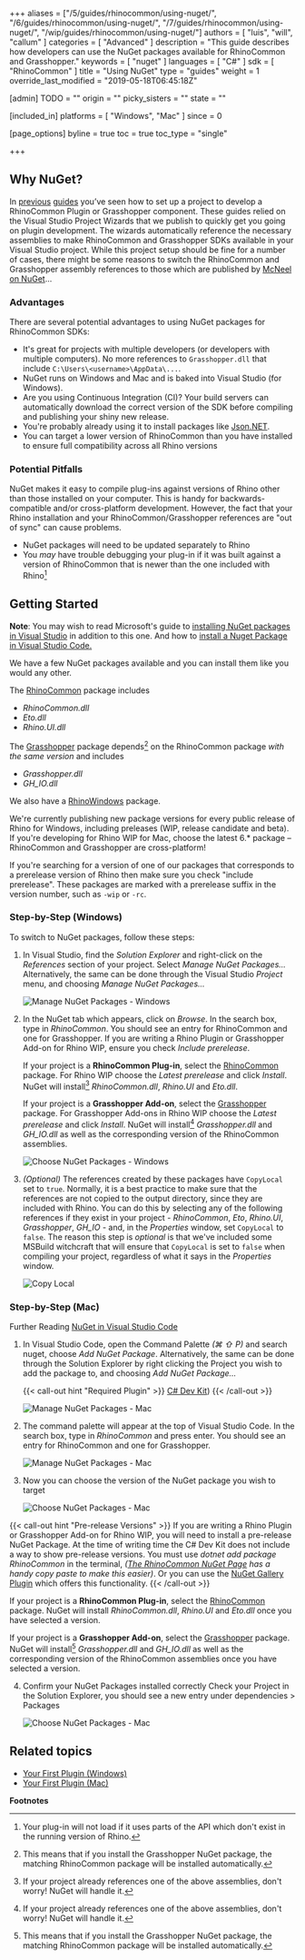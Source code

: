 +++
aliases = ["/5/guides/rhinocommon/using-nuget/", "/6/guides/rhinocommon/using-nuget/", "/7/guides/rhinocommon/using-nuget/", "/wip/guides/rhinocommon/using-nuget/"]
authors = [ "luis", "will", "callum" ]
categories = [ "Advanced" ]
description = "This guide describes how developers can use the NuGet packages available for RhinoCommon and Grasshopper."
keywords = [ "nuget" ]
languages = [ "C#" ]
sdk = [ "RhinoCommon" ]
title = "Using NuGet"
type = "guides"
weight = 1
override_last_modified = "2019-05-18T06:45:18Z"

[admin]
TODO = ""
origin = ""
picky_sisters = ""
state = ""

[included_in]
platforms = [ "Windows", "Mac" ]
since = 0

[page_options]
byline = true
toc = true
toc_type = "single"

+++


## Why NuGet?

In [previous](/guides/rhinocommon/your-first-plugin-windows/) [guides](/guides/rhinocommon/your-first-plugin-mac/) you’ve seen how to set up a project to develop a RhinoCommon Plugin or Grasshopper component.  These guides relied on the Visual Studio Project Wizards that we publish to quickly get you going on plugin development.  The wizards automatically reference the necessary assemblies to make RhinoCommon and Grasshopper SDKs available in your Visual Studio project.  While this project setup should be fine for a number of cases, there might be some reasons to switch the RhinoCommon and Grasshopper assembly references to those which are published by [McNeel on NuGet](https://www.nuget.org/profiles/McNeel)...

### Advantages

There are several potential advantages to using NuGet packages for RhinoCommon SDKs:

* It's great for projects with multiple developers (or developers with multiple computers). No more references to `Grasshopper.dll` that include `C:\Users\<username>\AppData\...`.
* NuGet runs on Windows and Mac and is baked into Visual Studio (for Windows).
* Are you using Continuous Integration (CI)?  Your build servers can automatically download the correct version of the SDK before compiling and publishing your shiny new release.
* You're probably already using it to install packages like [Json.NET](https://www.nuget.org/packages/newtonsoft.json).
* You can target a lower version of RhinoCommon than you have installed to ensure full compatibility across all Rhino versions

### Potential Pitfalls

NuGet makes it easy to compile plug-ins against versions of Rhino other than those installed on your computer. This is handy for backwards-compatible and/or cross-platform development. However, the fact that your Rhino installation and your RhinoCommon/Grasshopper references are "out of sync" can cause problems.

* NuGet packages will need to be updated separately to Rhino
* You _may_ have trouble debugging your plug-in if it was built against a version of RhinoCommon that is newer than the one included with Rhino[^a]

## Getting Started

<div class="bs-callout">

<strong>Note</strong>: You may wish to read Microsoft's guide to <a href="https://docs.microsoft.com/en-gb/nuget/quickstart/use-a-package">installing NuGet packages in Visual Studio</a> in addition to this one.
And how to <a href="https://code.visualstudio.com/docs/csharp/package-management">install a Nuget Package in Visual Studio Code.</a>

</div>

We have a few NuGet packages available and you can install them like you would any other. 

The [RhinoCommon] package includes

* *RhinoCommon.dll*
* *Eto.dll*
* *Rhino.UI.dll*

The [Grasshopper] package depends[^1] on the RhinoCommon package _with the same version_ and includes

* *Grasshopper.dll*
* *GH_IO.dll*

We also have a [RhinoWindows](https://www.nuget.org/packages/RhinoWindows) package.

We're currently publishing new package versions for every public release of Rhino for Windows, including preleases (WIP, release candidate and beta). If you're developing for Rhino WIP for Mac, choose the latest 6.* package – RhinoCommon and Grasshopper are cross-platform!

If you're searching for a version of one of our packages that corresponds to a prerelease version of Rhino then make sure you check "include prerelease". These packages are marked with a prerelease suffix in the version number, such as `-wip` or `-rc`.

### Step-by-Step (Windows)

To switch to NuGet packages, follow these steps:

1. In Visual Studio, find the *Solution Explorer* and right-click on the *References* section of your project. Select *Manage NuGet Packages...* Alternatively, the same can be done through the Visual Studio *Project* menu, and choosing *Manage NuGet Packages...*

    ![Manage NuGet Packages - Windows](/images/using-nuget-01.png)

2. In the NuGet tab which appears, click on *Browse*. In the search box, type in *RhinoCommon*. You should see an entry for RhinoCommon and one for Grasshopper. If you are writing a Rhino Plugin or Grasshopper Add-on for Rhino WIP, ensure you check *Include prerelease*.

    If your project is a **RhinoCommon Plug-in**, select the [RhinoCommon] package. For Rhino WIP choose the *Latest prerelease* and click *Install*. NuGet will install[^2] *RhinoCommon.dll*, *Rhino.UI* and *Eto.dll*.

    If your project is a **Grasshopper Add-on**, select the [Grasshopper] package. For Grasshopper Add-ons in Rhino WIP choose the *Latest prerelease* and click *Install*. NuGet will install[^2] *Grasshopper.dll* and *GH_IO.dll* as well as the corresponding version of the RhinoCommon assemblies.

    ![Choose NuGet Packages - Windows](/images/using-nuget-02.png)

3. *(Optional)* The references created by these packages have `CopyLocal` set to `true`.  Normally, it is a best practice to make sure that the references are not copied to the output directory, since they are included with Rhino. You can do this by selecting any of the following references if they exist in your project - *RhinoCommon*, *Eto*, *Rhino.UI*, *Grasshopper*, *GH_IO* - and, in the *Properties* window, set `CopyLocal` to `false`.  The reason this step is *optional* is that we've included some MSBuild witchcraft that will ensure that `CopyLocal` is set to `false` when compiling your project, regardless of what it says in the *Properties* window.

    ![Copy Local](/images/using-nuget-03.png)


### Step-by-Step (Mac)
Further Reading [NuGet in Visual Studio Code](https://code.visualstudio.com/docs/csharp/package-management)

1. In Visual Studio Code, open the Command Palette _(⌘ ⇧ P)_ and search nuget, choose *Add NuGet Package*. Alternatively, the same can be done through the Solution Explorer  by right clicking the Project you wish to add the package to, and choosing *Add NuGet Package...*

    {{< call-out hint "Required Plugin" >}}
[C# Dev Kit](https://marketplace.visualstudio.com/items?itemName=ms-dotnettools.csdevkit))
    {{< /call-out >}}

    ![Manage NuGet Packages - Mac](/images/using-nuget-04.png)


2. The command palette will appear at the top of Visual Studio Code. In the search box, type in *RhinoCommon* and press enter. You should see an entry for RhinoCommon and one for Grasshopper.

    ![Manage NuGet Packages - Mac](/images/using-nuget-05.png)

3. Now you can choose the version of the NuGet package you wish to target

    ![Choose NuGet Packages - Mac](/images/using-nuget-06.png)

{{< call-out hint "Pre-release Versions" >}}
If you are writing a Rhino Plugin or Grasshopper Add-on for Rhino WIP, you will need to install a pre-release NuGet Package.
At the time of writing time the C# Dev Kit does not include a way to show pre-release versions.
You must use _dotnet add package RhinoCommon_ in the terminal, _([The RhinoCommon NuGet Page](https://www.nuget.org/packages/rhinocommon) has a handy copy paste to make this easier)_.
Or you can use the [NuGet Gallery Plugin](https://marketplace.visualstudio.com/items?itemName=patcx.vscode-nuget-gallery) which offers this functionality.
{{< /call-out >}}

If your project is a **RhinoCommon Plug-in**, select the [RhinoCommon] package. NuGet will install *RhinoCommon.dll*, *Rhino.UI* and *Eto.dll* once you have selected a version.

If your project is a **Grasshopper Add-on**, select the [Grasshopper] package. NuGet will install[^1] *Grasshopper.dll* and *GH_IO.dll* as well as the corresponding version of the RhinoCommon assemblies once you have selected a version.

4. Confirm your NuGet Packages installed correctly
Check your Project in the Solution Explorer, you should see a new entry under dependencies > Packages
    
    ![Choose NuGet Packages - Mac](/images/using-nuget-07.png)

## Related topics

- [Your First Plugin (Windows)](/guides/rhinocommon/your-first-plugin-windows)
- [Your First Plugin (Mac)](/guides/rhinocommon/your-first-plugin-mac)

**Footnotes**
[^1]: This means that if you install the Grasshopper NuGet package, the matching RhinoCommon package will be installed automatically.
[^2]: If your project already references one of the above assemblies, don't worry! NuGet will handle it.
[^a]: Your plug-in will not load if it uses parts of the API which don't exist in the running version of Rhino.

[RhinoCommon]: https://www.nuget.org/packages/rhinocommon
[Grasshopper]: https://www.nuget.org/packages/grasshopper
